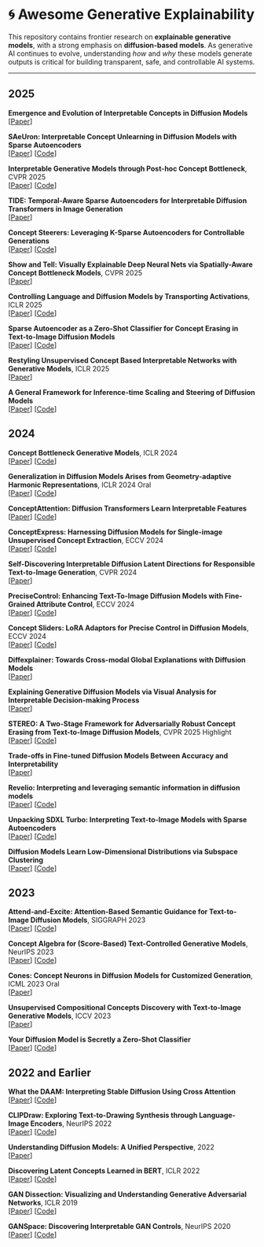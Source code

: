 # 🌀 Awesome Generative Explainability

This repository contains frontier research on **explainable generative models**, with a strong emphasis on **diffusion-based models**. 
As generative AI continues to evolve, understanding *how* and *why* these models generate outputs is critical for building transparent, safe, and controllable AI systems.

---

## 2025

**Emergence and Evolution of Interpretable Concepts in Diffusion Models** \
[[Paper](https://arxiv.org/abs/2504.15473)] 

**SAeUron: Interpretable Concept Unlearning in Diffusion Models with Sparse Autoencoders** \
[[Paper](https://arxiv.org/abs/2501.18052)]  [[Code](https://github.com/cywinski/SAeUron)]

**Interpretable Generative Models through Post-hoc Concept Bottleneck**, CVPR 2025 \
[[Paper](https://arxiv.org/abs/2503.19377)]  [[Code](https://github.com/Trustworthy-ML-Lab/posthoc-generative-cbm)]

**TIDE: Temporal-Aware Sparse Autoencoders for Interpretable Diffusion Transformers in Image Generation**\
[[Paper](https://arxiv.org/pdf/2503.07050)]

**Concept Steerers: Leveraging K-Sparse Autoencoders for Controllable Generations** \
[[Paper](https://arxiv.org/abs/2501.19066)] [[Code](https://github.com/kim-dahye/steerers)]

**Show and Tell: Visually Explainable Deep Neural Nets via Spatially-Aware Concept Bottleneck Models**, CVPR 2025 \
[[Paper](https://arxiv.org/abs/2502.20134)]

**Controlling Language and Diffusion Models by Transporting Activations**, ICLR 2025 \
[[Paper](https://arxiv.org/abs/2410.23054)] [[Code](https://github.com/apple/ml-act)]

**Sparse Autoencoder as a Zero-Shot Classifier for Concept Erasing in Text-to-Image Diffusion Models** \
[[Paper](https://arxiv.org/pdf/2503.09446)] [[Code](https://github.com/NANSirun/Interpret-then-deactivate)]

**Restyling Unsupervised Concept Based Interpretable Networks with Generative Models**, ICLR 2025 \
[[Paper](https://openreview.net/pdf?id=CexatBp6rx)]

**A General Framework for Inference-time Scaling and
Steering of Diffusion Models** \
[[Paper](https://arxiv.org/abs/2501.06848)]  [[Code](https://github.com/zacharyhorvitz/FK-Diffusion-Steering)]

## 2024

**Concept Bottleneck Generative Models**, ICLR 2024 \
[[Paper](https://openreview.net/forum?id=L9U5MJJleF)] [[Code](https://github.com/prescient-design/CBGM)]

**Generalization in Diffusion Models Arises from Geometry-adaptive Harmonic Representations**, ICLR 2024 Oral \
[[Paper](https://arxiv.org/abs/2310.02557)] [[Code](https://github.com/LabForComputationalVision/memorization_generalization_in_diffusion_models)]

**ConceptAttention: Diffusion Transformers Learn Interpretable Features** \
[[Paper](https://arxiv.org/abs/2502.04320)] [[Code](https://github.com/helblazer811/ConceptAttention)]

**ConceptExpress: Harnessing Diffusion Models for Single-image Unsupervised Concept Extraction**, ECCV 2024 \
[[Paper](https://arxiv.org/abs/2407.07077)] [[Code](https://github.com/haoosz/ConceptExpress)]

**Self-Discovering Interpretable Diffusion Latent Directions for Responsible Text-to-Image Generation**, CVPR 2024 \
[[Paper](https://arxiv.org/abs/2311.17216)]

**PreciseControl: Enhancing Text-To-Image Diffusion Models with Fine-Grained Attribute Control**, ECCV 2024 \
[[Paper](https://arxiv.org/abs/2408.05083)] [[Code](https://github.com/rishubhpar/PreciseControl)]

**Concept Sliders: LoRA Adaptors for Precise Control in Diffusion Models**, ECCV 2024 \
[[Paper](https://arxiv.org/abs/2311.12092)] [[Code](https://github.com/rohitgandikota/sliders)]

**Diffexplainer: Towards Cross-modal Global Explanations with Diffusion Models**\
[[Paper](https://arxiv.org/abs/2404.02618)]

**Explaining Generative Diffusion Models via Visual Analysis for Interpretable Decision-making Process** \
[[Paper](https://arxiv.org/abs/2402.10404)]

**STEREO: A Two-Stage Framework for Adversarially Robust Concept Erasing from Text-to-Image Diffusion Models**, CVPR 2025 Highlight \
[[Paper](https://arxiv.org/pdf/2408.16807)] [[Code](https://github.com/koushiksrivats/robust-concept-erasing)]

**Trade-offs in Fine-tuned Diffusion Models Between Accuracy and Interpretability** \
[[Paper](https://arxiv.org/abs/2303.17908)]

**Revelio: Interpreting and leveraging semantic information in diffusion models** \
[[Paper](https://arxiv.org/abs/2411.16725)] [[Code](https://github.com/revelio-diffusion/revelio)]

**Unpacking SDXL Turbo: Interpreting Text-to-Image Models with Sparse Autoencoders** \
[[Paper](https://arxiv.org/abs/2410.22366)] [[Code](https://github.com/surkovv/sdxl-unbox)]

**Diffusion Models Learn Low-Dimensional Distributions via Subspace Clustering** \
[[Paper](https://arxiv.org/abs/2409.02426)] [[Code](https://github.com/huijieZH/Diffusion-Model-Generalizability)]


## 2023

**Attend-and-Excite: Attention-Based Semantic Guidance for Text-to-Image Diffusion Models**, SIGGRAPH 2023 \
[[Paper](https://arxiv.org/abs/2301.13826)] [[Code](https://github.com/yuval-alaluf/Attend-and-Excite)]

**Concept Algebra for (Score-Based) Text-Controlled Generative Models**, NeurIPS 2023 \
[[Paper](https://openreview.net/forum?id=SGlrCuwdsB)] [[Code](https://github.com/zihao12/concept-algebra-code)]

**Cones: Concept Neurons in Diffusion Models for Customized Generation**, ICML 2023 Oral \
[[Paper](https://openreview.net/pdf?id=31H0gfU8Ar)]

**Unsupervised Compositional Concepts Discovery with Text-to-Image Generative Models**, ICCV 2023 \
[[Paper](https://arxiv.org/pdf/2306.05357)]

**Your Diffusion Model is Secretly a Zero-Shot Classifier** \
[[Paper](https://arxiv.org/abs/2303.16203)] [[Code](https://github.com/nanlliu/Unsupervised-Compositional-Concepts-Discovery)]


## 2022 and Earlier

**What the DAAM: Interpreting Stable Diffusion Using Cross Attention** \
[[Paper](https://arxiv.org/abs/2210.04885)] [[Code](https://github.com/castorini/daam)]

**CLIPDraw: Exploring Text-to-Drawing Synthesis through Language-Image Encoders**, NeurIPS 2022 \
[[Paper](https://arxiv.org/abs/2106.14843)] [[Code](https://colab.research.google.com/github/kvfrans/clipdraw/blob/main/clipdraw.ipynb)]

**Understanding Diffusion Models: A Unified Perspective**, 2022 \
[[Paper](https://arxiv.org/abs/2208.11970)]

**Discovering Latent Concepts Learned in BERT**, ICLR 2022 \
[[Paper](https://openreview.net/forum?id=POTMtpYI1xH)] [[Code](https://neurox.qcri.org/projects/bert-concept-net.html)]

**GAN Dissection: Visualizing and Understanding Generative Adversarial Networks**, ICLR 2019 \
[[Paper](https://openreview.net/forum?id=Hyg_X2C5FX)] [[Code](https://github.com/CSAILVision/gandissect)]

**GANSpace: Discovering Interpretable GAN Controls**, NeurIPS 2020 \
[[Paper](https://arxiv.org/pdf/2004.02546)] [[Code](https://github.com/harskish/ganspace)]
